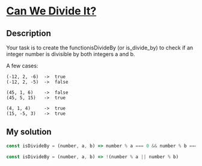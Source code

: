# [Can We Divide It?](https://www.codewars.com/kata/5a2b703dc5e2845c0900005a)

## Description

Your task is to create the functionisDivideBy (or is_divide_by) to check if an integer number is divisible by both integers a and b.

A few cases:

```
(-12, 2, -6)  ->  true
(-12, 2, -5)  ->  false

(45, 1, 6)    ->  false
(45, 5, 15)   ->  true

(4, 1, 4)     ->  true
(15, -5, 3)   ->  true
```

## My solution

```js
const isDivideBy = (number, a, b) => number % a === 0 && number % b === 0;
```

```js
const isDivideBy = (number, a, b) => !(number % a || number % b)
```
